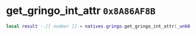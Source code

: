 # get_gringo_int_attr `0x8A86AF8B`

```lua
local result --[[ number ]] = natives.gringo.get_gringo_int_attr(_unk0 --[[ number ]], _unk1 --[[ number ]], _unk2 --[[ number ]])
```
